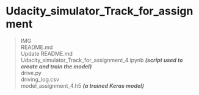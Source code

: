 # Udacity_simulator_Track_for_assignment
>IMG  
README.md  
Update README.md  
Udacity_simulator_Track_for_assignment_4.ipynb ***(script used to create and train the model)***  
drive.py  
driving_log.csv  
model_assignment_4.h5 ***(a trained Keras model)***   
